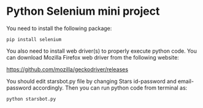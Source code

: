 # Python Selenium mini project

You need to install the following package:

```
pip install selenium
```

You also need to install web driver(s) to properly execute python code. You can download Mozilla Firefox web driver from the following website:

https://github.com/mozilla/geckodriver/releases


You should edit starsbot.py file by changing Stars id-password and email-password accordingly. Then you can run python code from terminal as:

```
python starsbot.py
```


